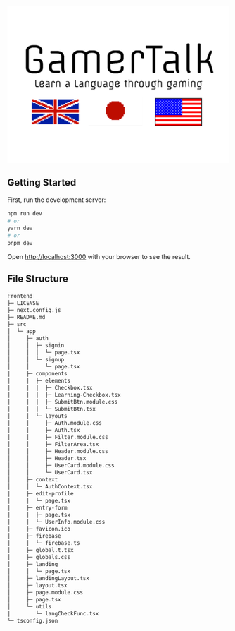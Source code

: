 <img src="/public\GamerTalkLogotransparent.png" alt="Header" title="Header">

## Getting Started

First, run the development server:

```bash
npm run dev
# or
yarn dev
# or
pnpm dev
```

Open [http://localhost:3000](http://localhost:3000) with your browser to see the result.



## File Structure

```
Frontend
├─ LICENSE
├─ next.config.js
├─ README.md
├─ src
│  └─ app
│     ├─ auth
│     │  ├─ signin
│     │  │  └─ page.tsx
│     │  └─ signup
│     │     └─ page.tsx
│     ├─ components
│     │  ├─ elements
│     │  │  ├─ Checkbox.tsx
│     │  │  ├─ Learning-Checkbox.tsx
│     │  │  ├─ SubmitBtn.module.css
│     │  │  └─ SubmitBtn.tsx
│     │  └─ layouts
│     │     ├─ Auth.module.css
│     │     ├─ Auth.tsx
│     │     ├─ Filter.module.css
│     │     ├─ FilterArea.tsx
│     │     ├─ Header.module.css
│     │     ├─ Header.tsx
│     │     ├─ UserCard.module.css
│     │     └─ UserCard.tsx
│     ├─ context
│     │  └─ AuthContext.tsx
│     ├─ edit-profile
│     │  └─ page.tsx
│     ├─ entry-form
│     │  ├─ page.tsx
│     │  └─ UserInfo.module.css
│     ├─ favicon.ico
│     ├─ firebase
│     │  └─ firebase.ts
│     ├─ global.t.tsx
│     ├─ globals.css
│     ├─ landing
│     │  └─ page.tsx
│     ├─ landingLayout.tsx
│     ├─ layout.tsx
│     ├─ page.module.css
│     ├─ page.tsx
│     └─ utils
│        └─ langCheckFunc.tsx
└─ tsconfig.json

```